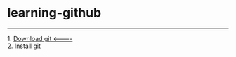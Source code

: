 # learning-github
<hr/>
1. <a href="https://git-scm.com/downloads">Download git <----</a><br/>
2. Install git
